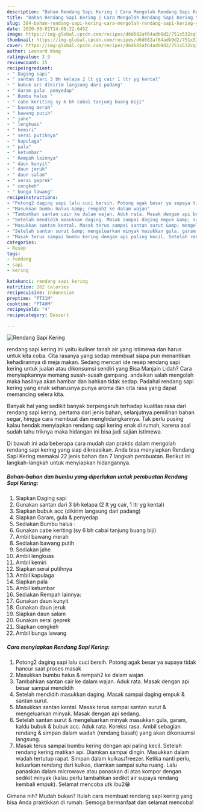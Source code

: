 ```yaml
---
description: "Bahan Rendang Sapi Kering | Cara Mengolah Rendang Sapi Kering Yang Paling Enak"
title: "Bahan Rendang Sapi Kering | Cara Mengolah Rendang Sapi Kering Yang Paling Enak"
slug: 384-bahan-rendang-sapi-kering-cara-mengolah-rendang-sapi-kering-yang-paling-enak
date: 2020-08-01T14:08:22.645Z
image: https://img-global.cpcdn.com/recipes/d6d682af64adb9d2/751x532cq70/rendang-sapi-kering-foto-resep-utama.jpg
thumbnail: https://img-global.cpcdn.com/recipes/d6d682af64adb9d2/751x532cq70/rendang-sapi-kering-foto-resep-utama.jpg
cover: https://img-global.cpcdn.com/recipes/d6d682af64adb9d2/751x532cq70/rendang-sapi-kering-foto-resep-utama.jpg
author: Leonard Wong
ratingvalue: 3.9
reviewcount: 15
recipeingredient:
- " Daging sapi"
- " santan dari 3 bh kelapa 2 lt yg cair 1 ltr yg kental"
- " bubuk acc dikirim langsung dari padang"
- " Garam gula  penyedap"
- " Bumbu halus "
- " cabe keriting sy 6 bh cabai tanjung buang biji"
- " bawang merah"
- " bawang putih"
- " jahe"
- " lengkuas"
- " kemiri"
- " serai putihnya"
- " kapulaga"
- " pala"
- " ketumbar"
- " Rempah lainnya"
- " daun kunyit"
- " daun jeruk"
- " daun salam"
- " serai geprek"
- " cengkeh"
- " bunga lawang"
recipeinstructions:
- "Potong2 daging sapi lalu cuci bersih. Potong agak besar ya supaya tidak hancur saat proses masak"
- "Masukkan bumbu halus &amp; rempah2 ke dalam wajan"
- "Tambahkan santan cair ke dalam wajan. Aduk rata. Masak dengan api besar sampai mendidih"
- "Setelah mendidih masukkan daging. Masak sampai daging empuk &amp; santan surut."
- "Masukkan santan kental. Masak terus sampai santan surut &amp; mengeluarkan minyak. Masak dengan api sedang."
- "Setelah santan surut &amp; mengeluarkan minyak masukkan gula, garam, kaldu bubuk &amp; bubuk acc. Aduk rata. Koreksi rasa. Ambil sebagian rendang &amp; simpan dalam wadah (rendang basah) yang akan dikonsumsi langsung."
- "Masak terus sampai bumbu kering dengan api paling kecil. Setelah rendang kering matikan api. Diamkan sampai dingin. Masukkan dalam wadah tertutup rapat. Simpan dalam kulkas/freezer. Ketika nanti perlu, keluarkan rendang dari kulkas, diamkan sampai suhu ruang. Lalu panaskan dalam microwave atau panaskan di atas kompor dengan sedikit minyak (kalau perlu tambahkan sedikit air supaya rendang kembali empuk). Selamat mencoba utk ibu2😁"
categories:
- Resep
tags:
- rendang
- sapi
- kering

katakunci: rendang sapi kering 
nutrition: 262 calories
recipecuisine: Indonesian
preptime: "PT31M"
cooktime: "PT40M"
recipeyield: "4"
recipecategory: Dessert

---
```



![Rendang Sapi Kering](https://img-global.cpcdn.com/recipes/d6d682af64adb9d2/751x532cq70/rendang-sapi-kering-foto-resep-utama.jpg)


rendang sapi kering ini yaitu kuliner tanah air yang istimewa dan harus untuk kita coba. Cita rasanya yang sedap membuat siapa pun menantikan kehadirannya di meja makan.
Sedang mencari ide resep rendang sapi kering untuk jualan atau dikonsumsi sendiri yang Bisa Manjain Lidah? Cara menyiapkannya memang susah-susah gampang. andaikan salah mengolah maka hasilnya akan hambar dan bahkan tidak sedap. Padahal rendang sapi kering yang enak seharusnya punya aroma dan cita rasa yang dapat memancing selera kita.

Banyak hal yang sedikit banyak berpengaruh terhadap kualitas rasa dari rendang sapi kering, pertama dari jenis bahan, selanjutnya pemilihan bahan segar, hingga cara membuat dan menghidangkannya. Tak perlu pusing kalau hendak menyiapkan rendang sapi kering enak di rumah, karena asal sudah tahu triknya maka hidangan ini bisa jadi sajian istimewa.




Di bawah ini ada beberapa cara mudah dan praktis dalam mengolah rendang sapi kering yang siap dikreasikan. Anda bisa menyiapkan Rendang Sapi Kering memakai 22 jenis bahan dan 7 langkah pembuatan. Berikut ini langkah-langkah untuk menyiapkan hidangannya.

<!--inarticleads1-->

##### Bahan-bahan dan bumbu yang diperlukan untuk pembuatan Rendang Sapi Kering:

1. Siapkan  Daging sapi
1. Gunakan  santan dari 3 bh kelapa (2 lt yg cair, 1 ltr yg kental)
1. Siapkan  bubuk acc (dikirim langsung dari padang)
1. Siapkan  Garam, gula &amp; penyedap
1. Sediakan  Bumbu halus :
1. Gunakan  cabe keriting (sy 6 bh cabai tanjung buang biji)
1. Ambil  bawang merah
1. Sediakan  bawang putih
1. Sediakan  jahe
1. Ambil  lengkuas
1. Ambil  kemiri
1. Siapkan  serai putihnya
1. Ambil  kapulaga
1. Siapkan  pala
1. Ambil  ketumbar
1. Sediakan  Rempah lainnya:
1. Gunakan  daun kunyit
1. Gunakan  daun jeruk
1. Siapkan  daun salam
1. Gunakan  serai geprek
1. Siapkan  cengkeh
1. Ambil  bunga lawang




<!--inarticleads2-->

##### Cara menyiapkan Rendang Sapi Kering:

1. Potong2 daging sapi lalu cuci bersih. Potong agak besar ya supaya tidak hancur saat proses masak
1. Masukkan bumbu halus &amp; rempah2 ke dalam wajan
1. Tambahkan santan cair ke dalam wajan. Aduk rata. Masak dengan api besar sampai mendidih
1. Setelah mendidih masukkan daging. Masak sampai daging empuk &amp; santan surut.
1. Masukkan santan kental. Masak terus sampai santan surut &amp; mengeluarkan minyak. Masak dengan api sedang.
1. Setelah santan surut &amp; mengeluarkan minyak masukkan gula, garam, kaldu bubuk &amp; bubuk acc. Aduk rata. Koreksi rasa. Ambil sebagian rendang &amp; simpan dalam wadah (rendang basah) yang akan dikonsumsi langsung.
1. Masak terus sampai bumbu kering dengan api paling kecil. Setelah rendang kering matikan api. Diamkan sampai dingin. Masukkan dalam wadah tertutup rapat. Simpan dalam kulkas/freezer. Ketika nanti perlu, keluarkan rendang dari kulkas, diamkan sampai suhu ruang. Lalu panaskan dalam microwave atau panaskan di atas kompor dengan sedikit minyak (kalau perlu tambahkan sedikit air supaya rendang kembali empuk). Selamat mencoba utk ibu2😁




Gimana nih? Mudah bukan? Itulah cara membuat rendang sapi kering yang bisa Anda praktikkan di rumah. Semoga bermanfaat dan selamat mencoba!
